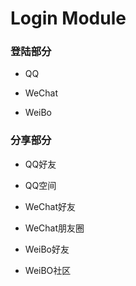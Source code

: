 # Login Module

### 登陆部分
* QQ

* WeChat

* WeiBo

### 分享部分
* QQ好友

* QQ空间

* WeChat好友

* WeChat朋友圈

* WeiBo好友

* WeiBO社区
